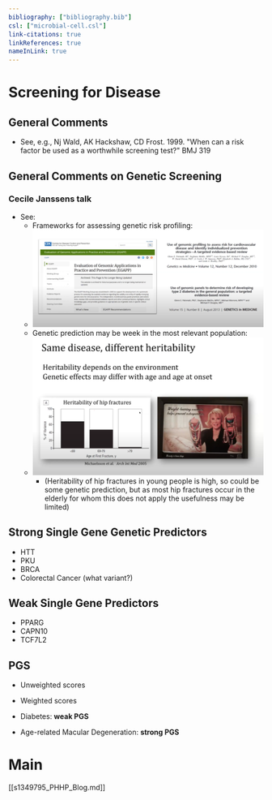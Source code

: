 ```yaml
---
bibliography: ["bibliography.bib"]
csl: ["microbial-cell.csl"]
link-citations: true
linkReferences: true
nameInLink: true
---
```


# Screening for Disease

## General Comments

- See, e.g., Nj Wald, AK Hackshaw, CD Frost. 1999. "When can a risk factor be used as a worthwhile screening test?" BMJ 319

## General Comments on Genetic Screening


### Cecile Janssens talk
- See: 
  - Frameworks for assessing genetic risk profiling:
  - ![Cecile Janssens Slide A](images/c25e191af4f7284680e2a9379f65cb69264ef4394691eb0b0b8cb9df3a247847.png)  
  - Genetic prediction may be week in the most relevant population:
  - ![Cecile Janssens Slide B](images/f2c7640a8d0be8375ce62f5cc53c58456caf7988c15be085c8be477491353df8.png)
    - (Heritability of hip fractures in young people is high, so could be some genetic prediction, but as most hip fractures occur in the elderly for whom this does not apply the usefulness may be limited)  



## Strong Single Gene Genetic Predictors

- HTT 
- PKU
- BRCA
- Colorectal Cancer (what variant?)

## Weak Single Gene Predictors

- PPARG
- CAPN10
- TCF7L2

## PGS

- Unweighted scores 
- Weighted scores 

- Diabetes: **weak PGS**
- Age-related Macular Degeneration: **strong PGS**

# Main

[[s1349795_PHHP_Blog.md]]
